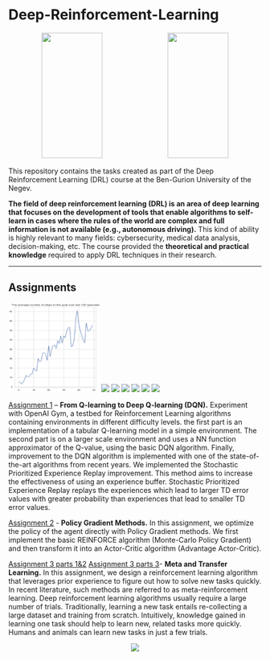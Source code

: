 # Deep-Reinforcement-Learning

<p align="center">
<img src="https://miro.medium.com/max/800/1*ZZJ2FJFDNB9W-kdA2CfmTQ.png"  width=49% height="250">
<img src="https://lilianweng.github.io/posts/2018-02-19-rl-overview/RL_illustration.png"  width=49% height="250">

</p>

This repository contains the tasks created as part of the Deep Reinforcement Learning (DRL) course at the Ben-Gurion University of the Negev. 

**The field of deep reinforcement learning (DRL) is an area of deep learning that focuses on the development of tools that enable algorithms to self-learn in cases where the rules of the world are complex and full information is not available (e.g., autonomous driving).** This kind of ability is highly relevant to many fields: cybersecurity, medical data analysis, decision-making, etc. The course provided the **theoretical and practical knowledge** required to apply DRL techniques in their research.

---
## Assignments
<p float="left">
  <img src="Media/ass1.png" width=36% />
  <img src="Media/ass8.png" width=26% />
  <img src="Media/ass10.png" width=36% /> 
  <img src="Media/ass7_2.png" width=26% />
  <img src="Media/ass6.png" width=19% /> 
  <img src="Media/ass8_2.png" width=30% />
  <img src="Media/ass4_2.png" width=23% />
</p>

[Assignment 1](Assignments/DRL_DQN_hw1.ipynb) – **From Q-learning to Deep Q-learning (DQN).** Experiment with OpenAI Gym, a testbed for Reinforcement Learning algorithms containing environments in different difficulty levels. the first part is an implementation of a tabular Q-learning model in a simple environment. The second part is on a larger scale environment and uses a NN function approximator of the Q-value, using the basic DQN algorithm. Finally, improvement to the DQN algorithm is implemented with one of the state-of-the-art algorithms from recent years. We implemented the Stochastic Prioritized Experience Replay improvement. This method aims to increase the effectiveness of using an experience buffer. Stochastic Prioritized Experience Replay replays the experiences which lead to larger TD error values with greater probability than experiences that lead to smaller TD error values.

[Assignment 2](Assignments/DRL_Ass2.ipynb) - **Policy Gradient Methods.** In this assignment, we optimize the policy of the agent directly with Policy Gradient methods. We first implement the basic REINFORCE algorithm (Monte-Carlo Policy Gradient) and then transform it into an Actor-Critic algorithm (Advantage Actor-Critic).


[Assignment 3 parts 1&2](Assignments/DRL_Ass3_keras_sec_1_sec_2.ipynb) [Assignment 3 parts 3](Assignments/DRL_Ass3_keras_sec_3.ipynb)- **Meta and Transfer Learning.** In this assignment, we design a reinforcement learning algorithm that leverages prior experience to figure out how to solve new tasks quickly. In recent literature, such methods are referred to as meta-reinforcement learning. Deep reinforcement learning algorithms usually require a large number of trials. Traditionally, learning a new task entails re-collecting a large dataset and training from scratch. Intuitively, knowledge gained in learning one task should help to learn new, related tasks more quickly. Humans and animals can learn new tasks in just a few trials. 

<p align="center">
<img src="https://in.bgu.ac.il/marketing/DocLib/Pages/graphics/heb-en-arabic-logo-small.png">
</p>
